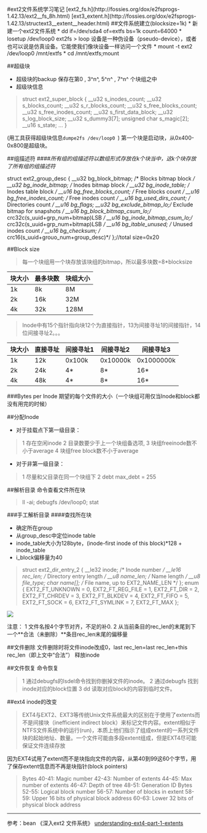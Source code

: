 <meta http-equiv="Content-Type" content="text/html; charset=utf-8">
#ext2文件系统学习笔记
[ext2_fs.h](http://fossies.org/dox/e2fsprogs-1.42.13/ext2__fs_8h.html) 
[ext3_extent.h](http://fossies.org/dox/e2fsprogs-1.42.13/structext3__extent__header.html) 
##文件系统建立(blocksize=1k)
* 新建一个ext2文件系统
* dd if=/dev/sda4 of=extfs bs=1k count=64000
* losetup /dev/loop0 ext2fs
> loop 设备是一种伪设备（pseudo-device），或者也可以说是仿真设备。它能使我们像块设备一样访问一个文件
* mount -t ext2 /dev/loop0 /mnt/extfs
* cd /mnt/extfs;mount

##超级块
* 超级块的backup 保存在第0 , 3^n^,  5^n^ , 7^n^ 个块组之中
* 超级块信息
>struct ext2_super_block {
      __u32   s_inodes_count;
      __u32   s_blocks_count;
      __u32   s_r_blocks_count;
      __u32   s_free_blocks_count;
      __u32   s_free_inodes_count;
      __u32   s_first_data_block;
      __u32   s_log_block_size;
      __u32   s_dummy3[7];
      unsigned char s_magic[2];
      __u16   s_state;
    ...
    }

(用工具获得超级块信息`dumpe2fs /dev/loop0 `)
   第一个块是启动块，从0x400-0x800是超级块。

##组描述符
####*所有组的组描述符以数组形式存放在k个块当中，这k个块存放了所有组的组描述符*
>
struct ext2_group_desc
    {
      __u32 bg_block_bitmap; /* Blocks bitmap block */
      __u32 bg_inode_bitmap; /* Inodes bitmap block */
      __u32 bg_inode_table; /* Inodes table block */
      __u16 bg_free_blocks_count; /* Free blocks count */
      __u16 bg_free_inodes_count; /* Free inodes count */
      __u16 bg_used_dirs_count; /* Directories count */
      __u16 bg_flags;
      __u32 bg_exclude_bitmap_lo;/* Exclude bitmap for snapshots */
      __u16 bg_block_bitmap_csum_lo;/* crc32c(s_uuid+grp_num+bitmap)LSB */
      __u16 bg_inode_bitmap_csum_lo;/* crc32c(s_uuid+grp_num+bitmap)LSB */
      __u16 bg_itable_unused; /* Unused inodes count */
      __u16 bg_checksum; /* crc16(s_uuid+grouo_num+group_desc)*/
    };//total size=0x20

##Block size
>每一个块组用一个块存放该块组的bitmap，所以最多块数=8*blocksize

块大小|最多块数|块组大小
-|-|-
1k|8k|8M
2k|16k|32M
4k|32k|128M

>Inode中有15个指针指向块12个为直接指针，13为间接寻址1的间接指针，14位间接寻址2。。。

块大小|直接寻址|间接寻址1|间接寻址2|间接寻址3
-|-|-|-|-
1k|12k|0x100k|0x10000k|0x1000000k
2k|24k|4*|8*|16*
4k|48k|4*|8*|16*

###Bytes per Inode
期望的每个文件的大小（一个块组可用仅当Inode和block都没有用完的时候）

##分配Inode
* 对于挂载点下第一级目录：
> 1 存在空闲inode
2 目录数要少于上一个块组备选项,
3 块组freeinode数不小于average
4 块组free block数不小于average

* 对于非第一级目录：
> 1 尽量和父目录在同一个块组下
2 debt max_debt = 255

##解析目录
命令查看文件所在块
>ll -ai;
  debugfs /dev/loop0;
  stat <num>

###手工解析目录
####查找所在块
* 确定所在group
* 从group_desc中定位inode table
* inode_table大小为128byte，(inode-first inode of this block)*128 + inode_table
* i_block偏移量为40
>    struct ext2_dir_entry_2 {
        __le32    inode;            /* Inode number */
        __le16    rec_len;        /* Directory entry length */
        __u8    name_len;        /* Name length */
        __u8    file_type;
        char    name[];            /* File name, up to EXT2_NAME_LEN */
    };
>     enum {
        EXT2_FT_UNKNOWN        = 0,
        EXT2_FT_REG_FILE    = 1,
        EXT2_FT_DIR        = 2,
        EXT2_FT_CHRDEV        = 3,
        EXT2_FT_BLKDEV        = 4,
        EXT2_FT_FIFO        = 5,
        EXT2_FT_SOCK        = 6,
        EXT2_FT_SYMLINK        = 7,
        EXT2_FT_MAX
    };

![](http://blog.chinaunix.net/attachment/201208/11/24774106_13446861649HG4.jpg) 

注意：
1 文件名按4个字节对齐，不足的补0.
2 从当前条目的rec_len的末尾到下一个**合法（未删除）**条目rec_len末尾的偏移量

##文件删除
文件删除时将文件inode改成0，last rec_len=last rec_len+this rec_len（即上文中“合法”）
释放inode

##文件恢复
命令恢复
>1 通过debugfs的lsdel命令找到你删掉文件的inode。
2 通过debugfs 找到inode对应的block位置
3 dd 读取对应block的内容到临时文件。

##ext4 inode的改变
>EXT4与EXT2、EXT3等传统Unix文件系统最大的区别在于使用了extents而不是间接块（inefficient indirect block）来标记文件内容。extent相似于NTFS文件系统中的运行(run)，本质上他们指示了组成extent的一系列文件块的起始地址、数量。一个文件可能由多段extent组成，但是EXT4尽可能保证文件连续存放

因为EXT4试用了extent而不是块指向文件的内容，从第40到99这60个字节，用了保存extent信息而不再是块指针(block pointers)

>Bytes 40-41: Magic number
      42-43: Number of extents
      44-45: Max number of extents
      46-47: Depth of tree
      48-51: Generation ID
>Bytes 52-55: Logical block number
      56-57: Number of blocks in extent
      58-59: Upper 16 bits of physical block address
      60-63: Lower 32 bits of physical block address


***
参考：bean 《深入ext2 文件系统》
[understanding-ext4-part-1-extents](http://computer-forensics.sans.org/blog/2010/12/20/digital-forensics-understanding-ext4-part-1-extents) 












